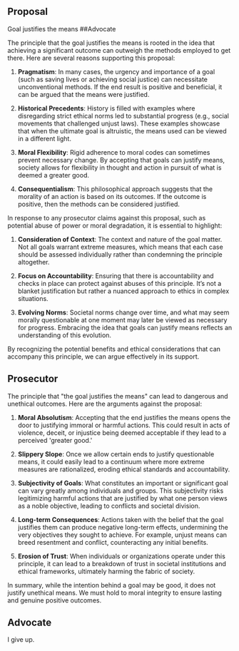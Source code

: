 ## Proposal

Goal justifies the means
##Advocate

 The principle that the goal justifies the means is rooted in the idea that achieving a significant outcome can outweigh the methods employed to get there. Here are several reasons supporting this proposal:

1. **Pragmatism**: In many cases, the urgency and importance of a goal (such as saving lives or achieving social justice) can necessitate unconventional methods. If the end result is positive and beneficial, it can be argued that the means were justified.

2. **Historical Precedents**: History is filled with examples where disregarding strict ethical norms led to substantial progress (e.g., social movements that challenged unjust laws). These examples showcase that when the ultimate goal is altruistic, the means used can be viewed in a different light.

3. **Moral Flexibility**: Rigid adherence to moral codes can sometimes prevent necessary change. By accepting that goals can justify means, society allows for flexibility in thought and action in pursuit of what is deemed a greater good.

4. **Consequentialism**: This philosophical approach suggests that the morality of an action is based on its outcomes. If the outcome is positive, then the methods can be considered justified.

In response to any prosecutor claims against this proposal, such as potential abuse of power or moral degradation, it is essential to highlight:

1. **Consideration of Context**: The context and nature of the goal matter. Not all goals warrant extreme measures, which means that each case should be assessed individually rather than condemning the principle altogether.

2. **Focus on Accountability**: Ensuring that there is accountability and checks in place can protect against abuses of this principle. It’s not a blanket justification but rather a nuanced approach to ethics in complex situations.

3. **Evolving Norms**: Societal norms change over time, and what may seem morally questionable at one moment may later be viewed as necessary for progress. Embracing the idea that goals can justify means reflects an understanding of this evolution.

By recognizing the potential benefits and ethical considerations that can accompany this principle, we can argue effectively in its support.
## Prosecutor

 The principle that "the goal justifies the means" can lead to dangerous and unethical outcomes. Here are the arguments against the proposal:

1. **Moral Absolutism**: Accepting that the end justifies the means opens the door to justifying immoral or harmful actions. This could result in acts of violence, deceit, or injustice being deemed acceptable if they lead to a perceived 'greater good.'

2. **Slippery Slope**: Once we allow certain ends to justify questionable means, it could easily lead to a continuum where more extreme measures are rationalized, eroding ethical standards and accountability.

3. **Subjectivity of Goals**: What constitutes an important or significant goal can vary greatly among individuals and groups. This subjectivity risks legitimizing harmful actions that are justified by what one person views as a noble objective, leading to conflicts and societal division.

4. **Long-term Consequences**: Actions taken with the belief that the goal justifies them can produce negative long-term effects, undermining the very objectives they sought to achieve. For example, unjust means can breed resentment and conflict, counteracting any initial benefits.

5. **Erosion of Trust**: When individuals or organizations operate under this principle, it can lead to a breakdown of trust in societal institutions and ethical frameworks, ultimately harming the fabric of society.

In summary, while the intention behind a goal may be good, it does not justify unethical means. We must hold to moral integrity to ensure lasting and genuine positive outcomes.
## Advocate

 I give up.
